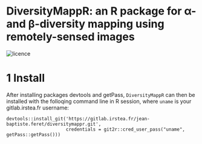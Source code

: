 # DiversityMappR: an R package for α- and β-diversity mapping using remotely-sensed images
![licence](https://img.shields.io/badge/Licence-GPL--3-blue.svg)

# 1 Install
After installing packages devtools and getPass, `DiversityMappR` can then be installed with the folloqing command line in R session, where `uname` is your gitlab.irstea.fr username:
```
devtools::install_git('https://gitlab.irstea.fr/jean-baptiste.feret/diversitymappr.git',
                      credentials = git2r::cred_user_pass("uname", getPass::getPass()))
```

